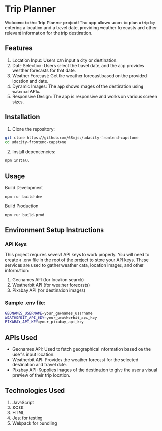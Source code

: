 # Trip Planner

Welcome to the Trip Planner project! The app allows users to plan a trip by entering a location and a travel date, providing weather forecasts and other relevant information for the trip destination.

## Features

1. Location Input: Users can input a city or destination.
2. Date Selection: Users select the travel date, and the app provides weather forecasts for that date.
3. Weather Forecast: Get the weather forecast based on the provided location and date.
4. Dynamic Images: The app shows images of the destination using external APIs.
5. Responsive Design: The app is responsive and works on various screen sizes.

## Installation

1. Clone the repository:

```bash
git clone https://github.com/68mjso/udacity-frontend-capstone
cd udacity-frontend-capstone
```

2. Install dependencies:

```bash
npm install
```

## Usage

Build Development

```bash
npm run build-dev
```

Build Production

```bash
npm run build-prod
```

## Environment Setup Instructions

### API Keys
This project requires several API keys to work properly. You will need to create a .env file in the root of the project to store your API keys. These services are used to gather weather data, location images, and other information:

1. Geonames API (for location search)
2. Weatherbit API (for weather forecasts)
3. Pixabay API (for destination images)

### Sample .env file:
```bash
GEONAMES_USERNAME=your_geonames_username
WEATHERBIT_API_KEY=your_weatherbit_api_key
PIXABAY_API_KEY=your_pixabay_api_key
```

## APIs Used
- Geonames API: Used to fetch geographical information based on the user's input location.
- Weatherbit API: Provides the weather forecast for the selected destination and travel date.
- Pixabay API: Supplies images of the destination to give the user a visual preview of their trip location.

## Technologies Used

1. JavaScript
2. SCSS
3. HTML
4. Jest for testing
5. Webpack for bundling
